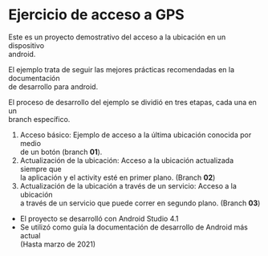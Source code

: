 # Ejercicio de acceso a GPS #

Este es un proyecto demostrativo del acceso a la ubicación en un dispositivo <br/>
android.

El ejemplo trata de seguir las mejores prácticas recomendadas en la documentación<br/>
de desarrollo para android.

El proceso de desarrollo del ejemplo se dividió en tres etapas, cada una en un <br/>
branch específico.

1.  Acceso básico: Ejemplo de acceso a la última ubicación conocida por medio<br/> 
    de un botón (branch **01**).
2.  Actualización de la ubicación: Acceso a la ubicación actualizada siempre que<br/>
    la aplicación y el activity esté en primer plano. (Branch **02**)
3.  Actualización de la ubicación a través de un servicio: Acceso a la ubicación<br/>
    a través de un servicio que puede correr en segundo plano. (Branch **03**)

* El proyecto se desarrolló con Android Studio 4.1
* Se utilizó como guía la documentación de desarrollo de Android más actual <br/> 
  (Hasta marzo de 2021)